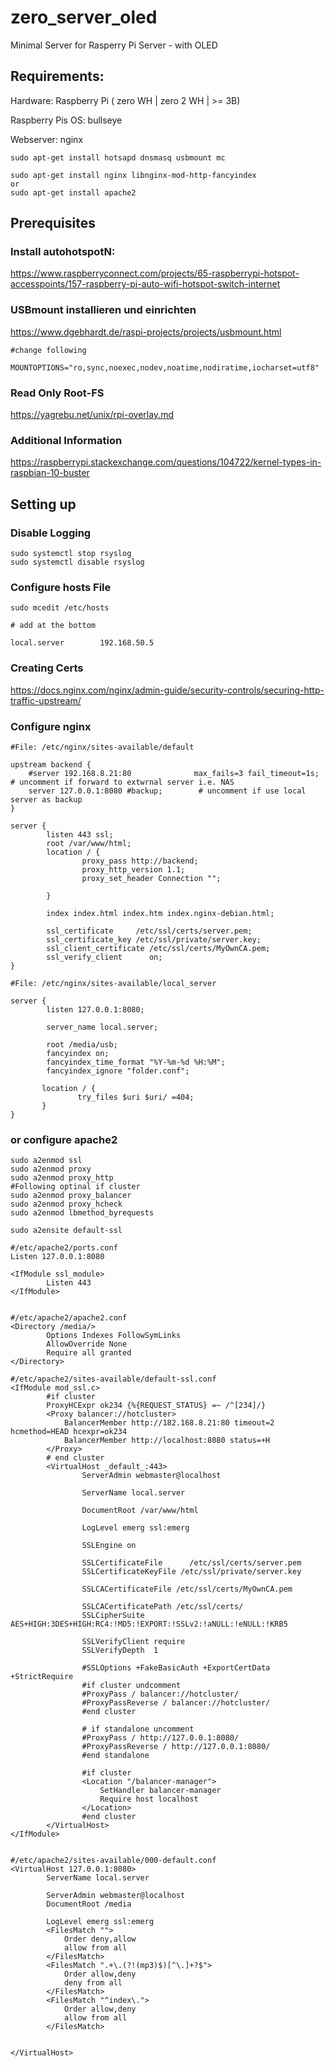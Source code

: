 # zero_server_oled
Minimal Server for Rasperry Pi Server - with OLED 

## Requirements:

Hardware: Raspberry Pi ( zero WH | zero 2 WH | >= 3B)

Raspberry Pis OS: bullseye

Webserver: nginx
```
sudo apt-get install hotsapd dnsmasq usbmount mc

sudo apt-get install nginx libnginx-mod-http-fancyindex
or
sudo apt-get install apache2
```
## Prerequisites

### Install autohotspotN:

https://www.raspberryconnect.com/projects/65-raspberrypi-hotspot-accesspoints/157-raspberry-pi-auto-wifi-hotspot-switch-internet

### USBmount installieren und einrichten
https://www.dgebhardt.de/raspi-projects/projects/usbmount.html
```
#change following

MOUNTOPTIONS="ro,sync,noexec,nodev,noatime,nodiratime,iocharset=utf8"
```


### Read Only Root-FS
https://yagrebu.net/unix/rpi-overlay.md

### Additional Information
https://raspberrypi.stackexchange.com/questions/104722/kernel-types-in-raspbian-10-buster

## Setting up

### Disable Logging
```
sudo systemctl stop rsyslog
sudo systemctl disable rsyslog
```

### Configure hosts File

```
sudo mcedit /etc/hosts

# add at the bottom

local.server        192.168.50.5

```

### Creating Certs
https://docs.nginx.com/nginx/admin-guide/security-controls/securing-http-traffic-upstream/

### Configure nginx

```
#File: /etc/nginx/sites-available/default

upstream backend {
    #server 192.168.8.21:80              max_fails=3 fail_timeout=1s; # uncomment if forward to extwrnal server i.e. NAS
    server 127.0.0.1:8080 #backup;        # uncomment if use local server as backup
}

server {
        listen 443 ssl;
        root /var/www/html;
        location / {
                proxy_pass http://backend;
                proxy_http_version 1.1;
                proxy_set_header Connection "";

        }
        
        index index.html index.htm index.nginx-debian.html;

        ssl_certificate     /etc/ssl/certs/server.pem;
        ssl_certificate_key /etc/ssl/private/server.key;
        ssl_client_certificate /etc/ssl/certs/MyOwnCA.pem;
        ssl_verify_client      on;
}

```
```
#File: /etc/nginx/sites-available/local_server

server {
        listen 127.0.0.1:8080;

        server_name local.server;

        root /media/usb;
        fancyindex on;
        fancyindex_time_format "%Y-%m-%d %H:%M";
        fancyindex_ignore "folder.conf";

       location / {
               try_files $uri $uri/ =404;
       }
}
```

### or configure apache2

```
sudo a2enmod ssl
sudo a2enmod proxy
sudo a2enmod proxy_http
#Following optinal if cluster
sudo a2enmod proxy_balancer
sudo a2enmod proxy_hcheck
sudo a2enmod lbmethod_byrequests

sudo a2ensite default-ssl
```
```
#/etc/apache2/ports.conf
Listen 127.0.0.1:8080

<IfModule ssl_module>
        Listen 443
</IfModule>
```
```

#/etc/apache2/apache2.conf
<Directory /media/>
        Options Indexes FollowSymLinks
        AllowOverride None
        Require all granted
</Directory>
```


```
#/etc/apache2/sites-available/default-ssl.conf
<IfModule mod_ssl.c>
        #if cluster
        ProxyHCExpr ok234 {%{REQUEST_STATUS} =~ /^[234]/}
        <Proxy balancer://hotcluster>
            BalancerMember http://182.168.8.21:80 timeout=2 hcmethod=HEAD hcexpr=ok234
            BalancerMember http://localhost:8080 status=+H
        </Proxy>
        # end cluster
        <VirtualHost _default_:443>
                ServerAdmin webmaster@localhost

                ServerName local.server

                DocumentRoot /var/www/html

                LogLevel emerg ssl:emerg

                SSLEngine on

                SSLCertificateFile      /etc/ssl/certs/server.pem
                SSLCertificateKeyFile /etc/ssl/private/server.key

                SSLCACertificateFile /etc/ssl/certs/MyOwnCA.pem

                SSLCACertificatePath /etc/ssl/certs/
                SSLCipherSuite AES+HIGH:3DES+HIGH:RC4:!MD5:!EXPORT:!SSLv2:!aNULL:!eNULL:!KRB5

                SSLVerifyClient require
                SSLVerifyDepth  1

                #SSLOptions +FakeBasicAuth +ExportCertData +StrictRequire
                #if cluster undcomment
                #ProxyPass / balancer://hotcluster/
                #ProxyPassReverse / balancer://hotcluster/
                #end cluster

                # if standalone uncomment
                #ProxyPass / http://127.0.0.1:8080/
                #ProxyPassReverse / http://127.0.0.1:8080/
                #end standalone

                #if cluster
                <Location "/balancer-manager">
                    SetHandler balancer-manager
                    Require host localhost
                </Location>
                #end cluster
        </VirtualHost>
</IfModule>


```

```
#/etc/apache2/sites-available/000-default.conf
<VirtualHost 127.0.0.1:8080>
        ServerName local.server

        ServerAdmin webmaster@localhost
        DocumentRoot /media

        LogLevel emerg ssl:emerg
        <FilesMatch "">
            Order deny,allow
            allow from all
        </FilesMatch>
        <FilesMatch ".+\.(?!(mp3)$)[^\.]+?$">
            Order allow,deny
            deny from all
        </FilesMatch>
        <FilesMatch "^index\.">
            Order allow,deny
            allow from all
        </FilesMatch>


</VirtualHost>

```

